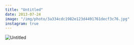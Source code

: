 ```yaml
---
title: "Untitled"
date: 2013-07-24
image: "/img/photo/3a334cdc1982e123d4491761decf3c76.jpg"
instagram: true
---
```


![Untitled](/img/photo/3a334cdc1982e123d4491761decf3c76.jpg)
